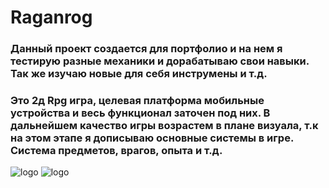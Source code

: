 # Raganrog
### Данный проект создается для портфолио и на нем я тестирую разные механики и дорабатываю свои навыки. Так же изучаю новые для себя инструмены и т.д. 
### Это 2д Rpg игра, целевая платформа мобильные устройства и весь функционал заточен под них. В дальнейшем качество игры возрастем в плане визуала, т.к на этом этапе я дописываю основные системы в игре. Система предметов, врагов, опыта и т.д.
![logo](https://sun9-27.userapi.com/impg/tB4H2ILGAKrfhdDnm-FyeOk68qNdhyAU1YlDAw/xX1c_c4fTNE.jpg?size=2376x1246&quality=96&sign=d3f1027086360a9f850e8ae7af69108b&type=album)
![logo](https://sun9-64.userapi.com/impg/55a1tEiEPo8nO4gpDF9keLBa_ni95HEMY3Dnxw/EG9EeFzmDM8.jpg?size=2557x1111&quality=96&sign=2783236e2dd6acf4680db243ff436835&type=album)
